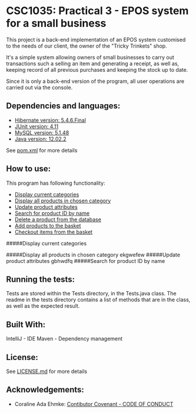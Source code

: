 CSC1035: Practical 3 - EPOS system for a small business
====================
[comment]: <> (What the program does goes here)
This project is a back-end implementation of an EPOS system customised to the needs of our client, 
the owner of the "Tricky Trinkets" shop.

It's a simple system allowing owners of small businesses to carry out transactions such a selling an item and 
generating a receipt, as well as, keeping record of all previous purchases and keeping the stock up to date.

Since it is only a back-end version of the program, all user operations are carried out via the console.

Dependencies and languages:
-------------
* [Hibernate version: 5.4.6.Final](https://hibernate.org/)
* [JUnit version: 4.11](https://junit.org/junit4/)
* [MySQL version: 5.1.48](https://www.mysql.com/products/)
* [Java version: 12.02.2](https://docs.oracle.com/en/java/javase/12/)

See [pom.xml](pom.xml) for more details

How to use:
-----------
[comment]: <> (How to execute program goes here)
This program has following functionality:
* [Display current categories](#getCategories)
* [Display all products in chosen category](#readProduct)
* [Update product attributes](#updateProduct)
* [Search for product ID by name](#readByProdNameReturnId)
* [Delete a product from the database](#delete)
* [Add products to the basket](#addToBasket)
* [Checkout items from the basket](#checkout)

#####Display current categories

#####Display all products in chosen category
ekgwefew
#####Update product attributes
gbhwdfq
#####Search for product ID by name



Running the tests:
------------------
Tests are stored within the Tests directory, in the Tests.java class. The readme in the tests directory contains a list
of methods that are in the class, as well as the expected result.

Built With:
-----------
IntelliJ - IDE
Maven - Dependency management

License:
--------
See [LICENSE.md](LICENSE.md) for more details

Acknowledgements:
-----------------
* Coraline Ada Ehmke: [Contibutor Covenant - CODE OF CONDUCT](https://www.contributor-covenant.org/version/1/4/code-of-conduct/)
